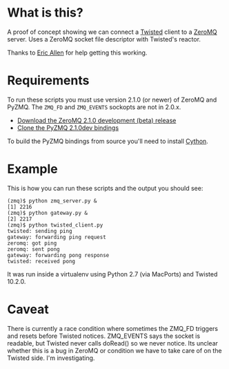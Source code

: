 What is this?
=============

A proof of concept showing we can connect a [Twisted](http://twistedmatrix.com/) client to a [ZeroMQ](http://www.zeromq.org/) server. Uses a ZeroMQ socket file descriptor with Twisted's reactor.

Thanks to [Eric Allen](https://github.com/epall) for help getting this working.

Requirements
============

To run these scripts you must use version 2.1.0 (or newer) of ZeroMQ and PyZMQ. The `ZMQ_FD` and `ZMQ_EVENTS` sockopts are not in 2.0.x.

*   [Download the ZeroMQ 2.1.0 development (beta) release](http://www.zeromq.org/intro:get-the-software)
*   [Clone the PyZMQ 2.1.0dev bindings](https://github.com/zeromq/pyzmq/)

To build the PyZMQ bindings from source you'll need to install [Cython](http://pypi.python.org/pypi/Cython/).

Example
=======

This is how you can run these scripts and the output you should see:

    (zmq)$ python zmq_server.py &
    [1] 2216
    (zmq)$ python gateway.py &
    [2] 2217
    (zmq)$ python twisted_client.py
    twisted: sending ping
    gateway: forwarding ping request
    zeromq: got ping
    zeromq: sent pong
    gateway: forwarding pong response
    twisted: received pong

It was run inside a virtualenv using Python 2.7 (via MacPorts) and Twisted 10.2.0.

Caveat
======

There is currently a race condition where sometimes the ZMQ_FD triggers and
resets before Twisted notices. ZMQ_EVENTS says the socket is readable, but
Twisted never calls doRead() so we never notice. Its unclear whether this is a
bug in ZeroMQ or condition we have to take care of on the Twisted side. I'm
investigating.

